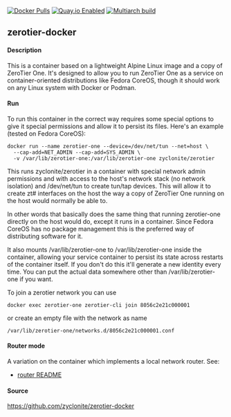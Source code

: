 [![Docker Pulls](https://badgen.net/docker/pulls/zyclonite/zerotier)](https://hub.docker.com/r/zyclonite/zerotier)
[![Quay.io Enabled](https://badgen.net/badge/quay%20pulls/enabled/green)](https://quay.io/repository/zyclonite/zerotier)
[![Multiarch build](https://github.com/zyclonite/zerotier-docker/actions/workflows/multiarch.yml/badge.svg)](https://github.com/zyclonite/zerotier-docker/actions/workflows/multiarch.yml)

## zerotier-docker

#### Description

This is a container based on a lightweight Alpine Linux image and a copy of ZeroTier One. It's designed to allow you to run ZeroTier One as a service on container-oriented distributions like Fedora CoreOS, though it should work on any Linux system with Docker or Podman.

#### Run

To run this container in the correct way requires some special options to give it special permissions and allow it to persist its files. Here's an example (tested on Fedora CoreOS):

    docker run --name zerotier-one --device=/dev/net/tun --net=host \
      --cap-add=NET_ADMIN --cap-add=SYS_ADMIN \
      -v /var/lib/zerotier-one:/var/lib/zerotier-one zyclonite/zerotier


This runs zyclonite/zerotier in a container with special network admin permissions and with access to the host's network stack (no network isolation) and /dev/net/tun to create tun/tap devices. This will allow it to create zt# interfaces on the host the way a copy of ZeroTier One running on the host would normally be able to.

In other words that basically does the same thing that running zerotier-one directly on the host would do, except it runs in a container. Since Fedora CoreOS has no package management this is the preferred way of distributing software for it.

It also mounts /var/lib/zerotier-one to /var/lib/zerotier-one inside the container, allowing your service container to persist its state across restarts of the container itself. If you don't do this it'll generate a new identity every time. You can put the actual data somewhere other than /var/lib/zerotier-one if you want.

To join a zerotier network you can use

    docker exec zerotier-one zerotier-cli join 8056c2e21c000001


or create an empty file with the network as name

    /var/lib/zerotier-one/networks.d/8056c2e21c000001.conf

#### Router mode

A variation on the container which implements a local network router. See:

* [router README](./README-router.md)

#### Source

https://github.com/zyclonite/zerotier-docker
